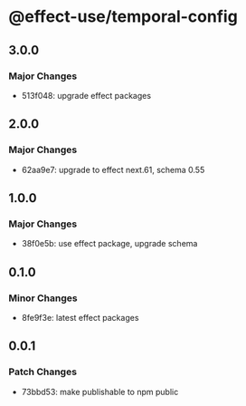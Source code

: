 # @effect-use/temporal-config

## 3.0.0

### Major Changes

- 513f048: upgrade effect packages

## 2.0.0

### Major Changes

- 62aa9e7: upgrade to effect next.61, schema 0.55

## 1.0.0

### Major Changes

- 38f0e5b: use effect package, upgrade schema

## 0.1.0

### Minor Changes

- 8fe9f3e: latest effect packages

## 0.0.1

### Patch Changes

- 73bbd53: make publishable to npm public
